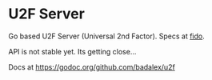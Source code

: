 U2F Server
========

Go based U2F Server (Universal 2nd Factor). Specs at [fido](https://fidoalliance.org/).

API is not stable yet. Its getting close...

Docs at https://godoc.org/github.com/badalex/u2f


